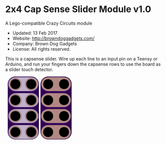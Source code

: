 <!--- start title --->
# 2x4 Cap Sense Slider Module v1.0
A Lego-compatible Crazy Circuits module

- Updated: 13 Feb 2017
- Website: http://browndoggadgets.com/
- Company: Brown Dog Gadgets
- License: All rights reserved.

<!--- end title --->

This is a capsense slider. Wire up each line to an input pin on a Teensy or Arduino, and run your fingers down the capsense rows to use the board as a slider touch detector.

![Gerber Preview](preview.png)

